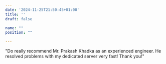 ```yaml
---
date: '2024-11-25T21:50:45+01:00'
title: ''
draft: false

name: ""
position: ""

---
```


"Do really recommend Mr. Prakash Khadka as an experienced engineer. He resolved problems with my dedicated server very fast! Thank you!"
